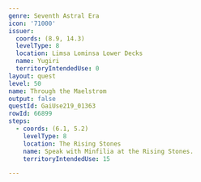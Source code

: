 ```yaml
---
genre: Seventh Astral Era
icon: '71000'
issuer:
  coords: (8.9, 14.3)
  levelType: 8
  location: Limsa Lominsa Lower Decks
  name: Yugiri
  territoryIntendedUse: 0
layout: quest
level: 50
name: Through the Maelstrom
output: false
questId: GaiUse219_01363
rowId: 66899
steps:
  - coords: (6.1, 5.2)
    levelType: 8
    location: The Rising Stones
    name: Speak with Minfilia at the Rising Stones.
    territoryIntendedUse: 15

---
```

